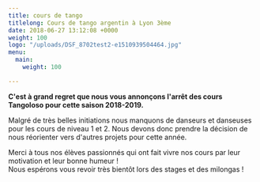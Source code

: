 ```yaml
---
title: cours de tango
titlelong: Cours de tango argentin à Lyon 3ème
date: 2018-06-27 13:12:08 +0000
weight: 100
logo: "/uploads/DSF_8702test2-e1510939504464.jpg"
menu:
  main:
    weight: 100

---
```

**C'est à grand regret que nous vous annonçons l'arrêt des cours Tangoloso pour cette saison 2018-2019.**

Malgré de très belles initiations nous manquons de danseurs et danseuses pour les cours de niveau 1 et 2. Nous devons donc prendre la décision de nous réorienter vers d'autres projets pour cette année.

Merci à tous nos élèves passionnés qui ont fait vivre nos cours par leur motivation et leur bonne humeur !   
Nous espérons vous revoir très bientôt lors des stages et des milongas !